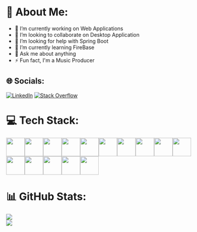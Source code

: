 # 💫 About Me:
- 🔭 I’m currently working on Web Applications<br>
- 👯 I’m looking to collaborate on Desktop Application<br>
- 🤝 I’m looking for help with Spring Boot<br>
- 🌱 I’m currently learning FireBase<br>
- 💬 Ask me about anything<br>
- ⚡ Fun fact, I'm a Music Producer


## 🌐 Socials:
[![LinkedIn](https://img.shields.io/badge/LinkedIn-%230077B5.svg?logo=linkedin&logoColor=white)](https://linkedin.com/in/https://www.linkedin.com/in/reda-mountassir/) [![Stack Overflow](https://img.shields.io/badge/-Stackoverflow-FE7A16?logo=stack-overflow&logoColor=white)](https://stackoverflow.com/users/https://stackoverflow.com/users/20779589/redtius) 

# 💻 Tech Stack:
<img src="https://cdn.jsdelivr.net/gh/devicons/devicon/icons/c/c-original.svg" height="50" width="auto" /><img src="https://cdn.jsdelivr.net/gh/devicons/devicon/icons/cplusplus/cplusplus-original.svg" height="50" width="auto" /><img src="https://cdn.jsdelivr.net/gh/devicons/devicon/icons/html5/html5-original.svg" height="50" width="auto" /><img src="https://cdn.jsdelivr.net/gh/devicons/devicon/icons/css3/css3-original.svg" height="50" width="auto" /><img src="https://cdn.jsdelivr.net/gh/devicons/devicon/icons/sass/sass-original.svg" height="50" width="auto" /><img src="https://cdn.jsdelivr.net/gh/devicons/devicon/icons/tailwindcss/tailwindcss-original-wordmark.svg" height="50" width="auto" /><img src="https://cdn.jsdelivr.net/gh/devicons/devicon/icons/php/php-original.svg" height="50" width="auto" /><img src="https://cdn.jsdelivr.net/gh/devicons/devicon/icons/javascript/javascript-original.svg" height="50" width="auto" /><img src="https://cdn.jsdelivr.net/gh/devicons/devicon/icons/java/java-original.svg" height="50" width="auto" /><img src="https://cdn.jsdelivr.net/gh/devicons/devicon/icons/git/git-original.svg" height="50" width="auto" /><img src="https://cdn.jsdelivr.net/gh/devicons/devicon/icons/vuejs/vuejs-original.svg" height="50" width="auto" /><img src="https://cdn.jsdelivr.net/gh/devicons/devicon/icons/postgresql/postgresql-original.svg" height="50" width="auto" /><img src="https://cdn.jsdelivr.net/gh/devicons/devicon/icons/oracle/oracle-original.svg" height="50" width="auto" /><img src="https://cdn.jsdelivr.net/gh/devicons/devicon/icons/laravel/laravel-plain-wordmark.svg" height="50" width="auto" /><img src="https://cdn.jsdelivr.net/gh/devicons/devicon/icons/linux/linux-original.svg" height="50" width="auto" />
# 📊 GitHub Stats:
![](https://github-readme-stats.vercel.app/api?username=Redtius&theme=dark&hide_border=false&include_all_commits=false&count_private=false)<br/>
![](https://github-readme-stats.vercel.app/api/top-langs/?username=Redtius&theme=dark&hide_border=false&include_all_commits=false&count_private=false&layout=compact)

